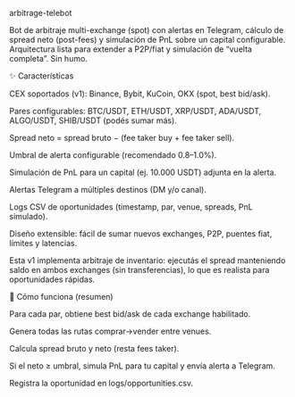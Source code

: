 arbitrage-telebot

Bot de arbitraje multi-exchange (spot) con alertas en Telegram, cálculo de spread neto (post-fees) y simulación de PnL sobre un capital configurable. Arquitectura lista para extender a P2P/fiat y simulación de “vuelta completa”. Sin humo.

✨ Características

CEX soportados (v1): Binance, Bybit, KuCoin, OKX (spot, best bid/ask).

Pares configurables: BTC/USDT, ETH/USDT, XRP/USDT, ADA/USDT, ALGO/USDT, SHIB/USDT (podés sumar más).

Spread neto = spread bruto − (fee taker buy + fee taker sell).

Umbral de alerta configurable (recomendado 0.8–1.0%).

Simulación de PnL para un capital (ej. 10.000 USDT) adjunta en la alerta.

Alertas Telegram a múltiples destinos (DM y/o canal).

Logs CSV de oportunidades (timestamp, par, venue, spreads, PnL simulado).

Diseño extensible: fácil de sumar nuevos exchanges, P2P, puentes fiat, límites y latencias.

Esta v1 implementa arbitraje de inventario: ejecutás el spread manteniendo saldo en ambos exchanges (sin transferencias), lo que es realista para oportunidades rápidas.

🧠 Cómo funciona (resumen)

Para cada par, obtiene best bid/ask de cada exchange habilitado.

Genera todas las rutas comprar→vender entre venues.

Calcula spread bruto y neto (resta fees taker).

Si el neto ≥ umbral, simula PnL para tu capital y envía alerta a Telegram.

Registra la oportunidad en logs/opportunities.csv.
